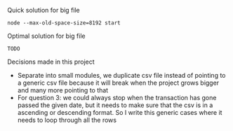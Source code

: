 Quick solution for big file
```
node --max-old-space-size=8192 start
```

Optimal solution for big file
```
TODO
```

Decisions made in this project
- Separate into small modules, we duplicate csv file instead of pointing to a generic csv file because it will break when the project grows bigger and many more pointing to that
- For question 3: we could always stop when the transaction has gone passed the given date, but it needs to make sure that the csv is in a ascending or descending format. So I write this generic cases where it needs to loop through all the rows